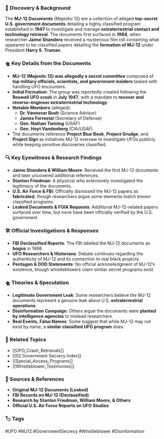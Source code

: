 

### 📅 Discovery & Background

The **MJ-12 Documents** (Majestic 12) are a collection of alleged **top-secret U.S. government documents** detailing a highly classified program established in **1947** to investigate and manage **extraterrestrial contact and technology retrieval**. The documents first surfaced in **1984**, when researcher **Jaime Shandera** received a mysterious film roll containing what appeared to be classified papers detailing the **formation of MJ-12** under President **Harry S. Truman**.

### 🛸 Key Details from the Documents

- **MJ-12 (Majestic 12) was allegedly a secret committee** composed of **top military officials, scientists, and government insiders** tasked with handling UFO encounters.
- **Initial Formation**: The group was reportedly created following the **Roswell UFO crash** in **July 1947**, with a mandate to **recover and reverse-engineer extraterrestrial technology**.
- **Notable Members** (alleged):
    - **Dr. Vannevar Bush** (Science Advisor)
    - **James Forrestal** (Secretary of Defense)
    - **Gen. Nathan Twining** (USAF)
    - **Gen. Hoyt Vandenberg** (CIA/USAF)
- The documents reference **Project Blue Book**, **Project Grudge**, and **Project Sign** as initiatives MJ-12 oversaw to investigate UFOs publicly while keeping sensitive discoveries classified.

### 🔍 Key Eyewitness & Research Findings

- **Jaime Shandera & William Moore**: Received the first MJ-12 documents and later uncovered additional references.
- **Stanton Friedman**: A physicist who extensively investigated the legitimacy of the documents.
- **U.S. Air Force & FBI**: Officially dismissed the MJ-12 papers as **fabricated**, though researchers argue some elements match known classified programs.
- **Leaked Documents & FOIA Requests**: Additional MJ-12-related papers surfaced over time, but none have been officially verified by the U.S. government.

### 🛠 Official Investigations & Responses

- **FBI Declassified Reports**: The FBI labeled the MJ-12 documents as **bogus** in 1988.
- **UFO Researchers & Historians**: Debate continues regarding the authenticity of MJ-12 and its connection to real black projects.
- **Pentagon & DOD Statements**: No official acknowledgment of MJ-12’s existence, though whistleblowers claim similar secret programs exist.

### 🛸 Theories & Speculation

- **Legitimate Government Leak**: Some researchers believe the MJ-12 documents represent a genuine leak about U.S. **extraterrestrial operations**.
- **Disinformation Campaign**: Others argue the documents were **planted by intelligence agencies** to mislead researchers.
- **Real Events, False Names**: Some suggest that while MJ-12 may not exist by name, a **similar classified UFO program** does.

### 🔗 Related Topics

- [[UFO_Crash_Retrievals]]
- [[02 Government Secrecy Index]]
- [[Special_Access_Programs]]
- [[Whistleblower_Testimonies]]

### 📂 Sources & References

- **Original MJ-12 Documents (Leaked)**
- **FBI Records on MJ-12 (Declassified)**
- **Research by Stanton Friedman, William Moore, & Others**
- **Official U.S. Air Force Reports on UFO Studies**

### 🏷 Tags

#UFO #MJ12 #GovernmentSecrecy #Whistleblower #Disinformation